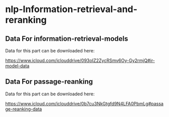 # nlp-Information-retrieval-and-reranking

## Data For information-retrieval-models

Data for this part can be downloaded here:

https://www.icloud.com/iclouddrive/093oIZ2ZycRSmv6Oy-Gy2rmjQ#ir-model-data

## Data For passage-reanking

Data for this part can be downloaded here:

https://www.icloud.com/iclouddrive/0b7cu3NkGtgfd9N4LFA0PbmLg#passage-reanking-data
